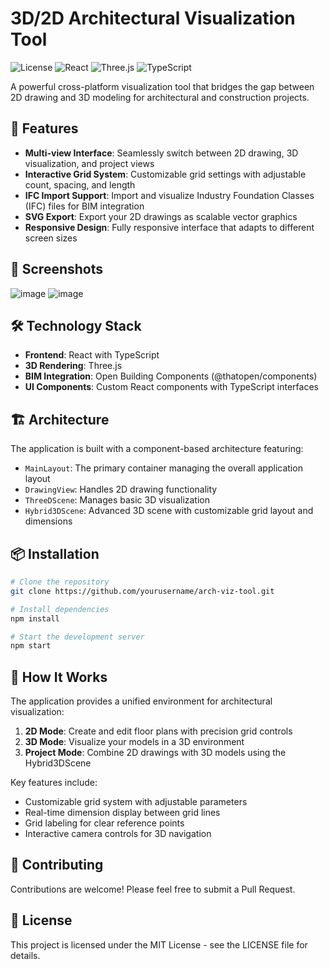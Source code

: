 # 3D/2D Architectural Visualization Tool

![License](https://img.shields.io/badge/license-MIT-blue.svg)
![React](https://img.shields.io/badge/React-18.x-61DAFB.svg)
![Three.js](https://img.shields.io/badge/Three.js-Latest-black.svg)
![TypeScript](https://img.shields.io/badge/TypeScript-4.x-3178C6.svg)

A powerful cross-platform visualization tool that bridges the gap between 2D drawing and 3D modeling for architectural and construction projects.

## 🚀 Features

- **Multi-view Interface**: Seamlessly switch between 2D drawing, 3D visualization, and project views
- **Interactive Grid System**: Customizable grid settings with adjustable count, spacing, and length
- **IFC Import Support**: Import and visualize Industry Foundation Classes (IFC) files for BIM integration
- **SVG Export**: Export your 2D drawings as scalable vector graphics
- **Responsive Design**: Fully responsive interface that adapts to different screen sizes

## 📸 Screenshots

![image](https://github.com/user-attachments/assets/5ba8c9d0-6522-4390-9b19-95057b3cd69a)
![image](https://github.com/user-attachments/assets/3d0310fb-42da-4e15-92fd-8e3ae11ffe44)


## 🛠️ Technology Stack

- **Frontend**: React with TypeScript
- **3D Rendering**: Three.js
- **BIM Integration**: Open Building Components (@thatopen/components)
- **UI Components**: Custom React components with TypeScript interfaces

## 🏗️ Architecture

The application is built with a component-based architecture featuring:

- `MainLayout`: The primary container managing the overall application layout
- `DrawingView`: Handles 2D drawing functionality
- `ThreeDScene`: Manages basic 3D visualization
- `Hybrid3DScene`: Advanced 3D scene with customizable grid layout and dimensions

## 📦 Installation

```bash
# Clone the repository
git clone https://github.com/yourusername/arch-viz-tool.git

# Install dependencies
npm install

# Start the development server
npm start
```

## 🧩 How It Works

The application provides a unified environment for architectural visualization:

1. **2D Mode**: Create and edit floor plans with precision grid controls
2. **3D Mode**: Visualize your models in a 3D environment
3. **Project Mode**: Combine 2D drawings with 3D models using the Hybrid3DScene

Key features include:
- Customizable grid system with adjustable parameters
- Real-time dimension display between grid lines
- Grid labeling for clear reference points
- Interactive camera controls for 3D navigation

## 🤝 Contributing

Contributions are welcome! Please feel free to submit a Pull Request.

## 📄 License

This project is licensed under the MIT License - see the LICENSE file for details.

